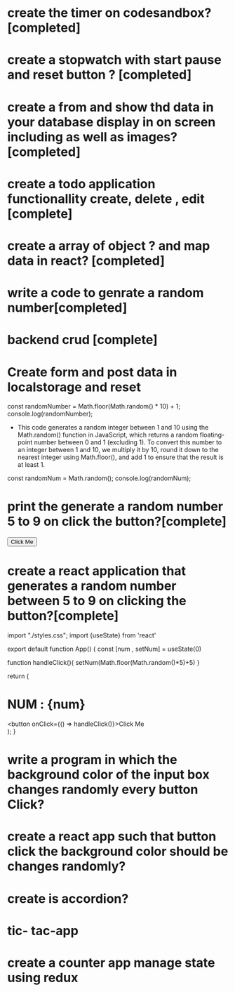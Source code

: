 
# create the timer on codesandbox?  [completed]
# create a stopwatch with start pause and reset button ? [completed]
# create a from and show thd  data in your database  display in on screen including as well as images? [completed]
# create a todo application functionallity create, delete , edit [complete]
# create a array of object ? and map data in react? [completed]
# write a code to genrate a random number[completed]
# backend crud [complete]
# Create form and post data in localstorage and reset


const randomNumber = Math.floor(Math.random() * 10) + 1;
console.log(randomNumber);

- This code generates a random integer between 1 and 10 using the Math.random() function in JavaScript, which returns a random floating-point number between 0 and 1 (excluding 1). To convert this number to an integer between 1 and 10, we multiply it by 10, round it down to the nearest integer using Math.floor(), and add 1 to ensure that the result is at least 1.

const randomNum = Math.random();
console.log(randomNum);

# print the generate a random number 5 to 9 on click the button?[complete]

<body>
    <button id="button">Click Me</button>

<script>
    let btn = document.getElementById("button");
    btn.addEventListener("click", function(){
        let num= Math.floor(Math.random()*5)+5
        alert(num)
        console.log(num)
    })
</script>

</body>
</html>


# create a react application that generates a random number between 5 to 9 on clicking the button?[complete]
import "./styles.css";
import {useState} from 'react'

export default function App() {
const [num , setNum] = useState(0)

function handleClick(){
  setNum(Math.floor(Math.random()*5)+5)
}

  return (
    <div className="App">
      <h1>NUM : {num}</h1>
      <button onClick={() => handleClick()}>Click Me</button>
    </div>
  );
}

# write a program in which the background color of the input box changes randomly every button Click?
# create a react app such that button click the background color should be  changes randomly?
# create is accordion?
# tic- tac-app 
# create a counter app manage state using redux





